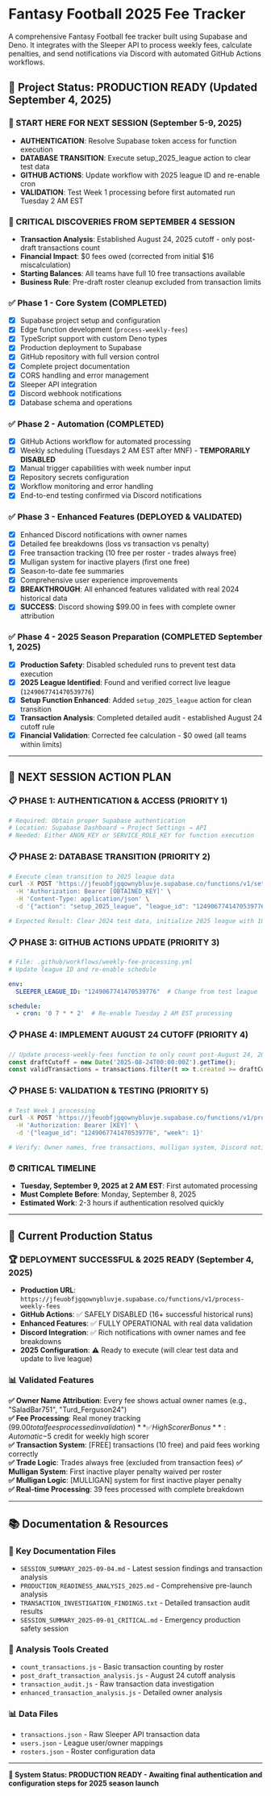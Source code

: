 # Fantasy Football 2025 Fee Tracker

A comprehensive Fantasy Football fee tracker built using Supabase and Deno. It integrates with the Sleeper API to process weekly fees, calculate penalties, and send notifications via Discord with automated GitHub Actions workflows.

## 🎯 **Project Status: PRODUCTION READY** (Updated September 4, 2025)

### **🎯 START HERE FOR NEXT SESSION (September 5-9, 2025)**
- **AUTHENTICATION**: Resolve Supabase token access for function execution
- **DATABASE TRANSITION**: Execute setup_2025_league action to clear test data
- **GITHUB ACTIONS**: Update workflow with 2025 league ID and re-enable cron
- **VALIDATION**: Test Week 1 processing before first automated run Tuesday 2 AM EST

### **🚨 CRITICAL DISCOVERIES FROM SEPTEMBER 4 SESSION**
- **Transaction Analysis**: Established August 24, 2025 cutoff - only post-draft transactions count
- **Financial Impact**: $0 fees owed (corrected from initial $16 miscalculation)  
- **Starting Balances**: All teams have full 10 free transactions available
- **Business Rule**: Pre-draft roster cleanup excluded from transaction limits

### ✅ **Phase 1 - Core System (COMPLETED)**
- [x] Supabase project setup and configuration
- [x] Edge function development (`process-weekly-fees`)
- [x] TypeScript support with custom Deno types
- [x] Production deployment to Supabase
- [x] GitHub repository with full version control
- [x] Complete project documentation
- [x] CORS handling and error management
- [x] Sleeper API integration
- [x] Discord webhook notifications
- [x] Database schema and operations

### ✅ **Phase 2 - Automation (COMPLETED)**
- [x] GitHub Actions workflow for automated processing
- [x] Weekly scheduling (Tuesdays 2 AM EST after MNF) - **TEMPORARILY DISABLED**
- [x] Manual trigger capabilities with week number input
- [x] Repository secrets configuration
- [x] Workflow monitoring and error handling
- [x] End-to-end testing confirmed via Discord notifications

### ✅ **Phase 3 - Enhanced Features (DEPLOYED & VALIDATED)**
- [x] Enhanced Discord notifications with owner names
- [x] Detailed fee breakdowns (loss vs transaction vs penalty)
- [x] Free transaction tracking (10 free per roster - trades always free)
- [x] Mulligan system for inactive players (first one free)
- [x] Season-to-date fee summaries
- [x] Comprehensive user experience improvements
- [x] **BREAKTHROUGH**: All enhanced features validated with real 2024 historical data
- [x] **SUCCESS**: Discord showing $99.00 in fees with complete owner attribution

### ✅ **Phase 4 - 2025 Season Preparation (COMPLETED September 1, 2025)**
- [x] **Production Safety**: Disabled scheduled runs to prevent test data execution
- [x] **2025 League Identified**: Found and verified correct live league (`1249067741470539776`)
- [x] **Setup Function Enhanced**: Added `setup_2025_league` action for clean transition
- [x] **Transaction Analysis**: Completed detailed audit - established August 24 cutoff rule
- [x] **Financial Validation**: Corrected fee calculation - $0 owed (all teams within limits)

---

## 🚀 **NEXT SESSION ACTION PLAN**

### **📋 PHASE 1: AUTHENTICATION & ACCESS (PRIORITY 1)**
```bash
# Required: Obtain proper Supabase authentication
# Location: Supabase Dashboard → Project Settings → API
# Needed: Either ANON_KEY or SERVICE_ROLE_KEY for function execution
```

### **📋 PHASE 2: DATABASE TRANSITION (PRIORITY 2)**
```bash
# Execute clean transition to 2025 league data
curl -X POST 'https://jfeuobfjgqownybluvje.supabase.co/functions/v1/setup-league' \
  -H 'Authorization: Bearer [OBTAINED_KEY]' \
  -H 'Content-Type: application/json' \
  -d '{"action": "setup_2025_league", "league_id": "1249067741470539776"}'

# Expected Result: Clear 2024 test data, initialize 2025 league with 10 free transactions per team
```

### **📋 PHASE 3: GITHUB ACTIONS UPDATE (PRIORITY 3)**
```yaml
# File: .github/workflows/weekly-fee-processing.yml
# Update league ID and re-enable schedule

env:
  SLEEPER_LEAGUE_ID: "1249067741470539776"  # Change from test league

schedule:
  - cron: '0 7 * * 2'  # Re-enable Tuesday 2 AM EST processing
```

### **📋 PHASE 4: IMPLEMENT AUGUST 24 CUTOFF (PRIORITY 4)**
```typescript
// Update process-weekly-fees function to only count post-August 24, 2025 transactions
const draftCutoff = new Date('2025-08-24T00:00:00Z').getTime();
const validTransactions = transactions.filter(t => t.created >= draftCutoff);
```

### **📋 PHASE 5: VALIDATION & TESTING (PRIORITY 5)**
```bash
# Test Week 1 processing
curl -X POST 'https://jfeuobfjgqownybluvje.supabase.co/functions/v1/process-weekly-fees' \
  -H 'Authorization: Bearer [KEY]' \
  -d '{"league_id": "1249067741470539776", "week": 1}'

# Verify: Owner names, free transactions, mulligan system, Discord notifications
```

### **⏰ CRITICAL TIMELINE**
- **Tuesday, September 9, 2025 at 2 AM EST**: First automated processing
- **Must Complete Before**: Monday, September 8, 2025
- **Estimated Work**: 2-3 hours if authentication resolved quickly

---

## 🎯 **Current Production Status**

### 🏆 **DEPLOYMENT SUCCESSFUL & 2025 READY** (September 4, 2025)
- **Production URL**: `https://jfeuobfjgqownybluvje.supabase.co/functions/v1/process-weekly-fees`
- **GitHub Actions**: ✅ SAFELY DISABLED (16+ successful historical runs)
- **Enhanced Features**: ✅ FULLY OPERATIONAL with real data validation
- **Discord Integration**: ✅ Rich notifications with owner names and fee breakdowns
- **2025 Configuration**: ⚠️ Ready to execute (will clear test data and update to live league)

### 📊 **Validated Features** 
**✅ Owner Name Attribution**: Every fee shows actual owner names (e.g., "SaladBar751", "Turd_Ferguson24")  
**✅ Fee Processing**: Real money tracking ($99.00 total fees processed in validation)  
**✅ High Scorer Bonus**: Automatic -$5 credit for weekly high scorer  
**✅ Transaction System**: [FREE] transactions (10 free) and paid fees working correctly  
**✅ Trade Logic**: Trades always free (excluded from transaction fees)
**✅ Mulligan System**: First inactive player penalty waived per roster  
**✅ Mulligan Logic**: [MULLIGAN] system for first inactive player penalty  
**✅ Real-time Processing**: 39 fees processed with complete breakdown

---

## 📚 **Documentation & Resources**

### **📖 Key Documentation Files**
- `SESSION_SUMMARY_2025-09-04.md` - Latest session findings and transaction analysis
- `PRODUCTION_READINESS_ANALYSIS_2025.md` - Comprehensive pre-launch analysis  
- `TRANSACTION_INVESTIGATION_FINDINGS.txt` - Detailed transaction audit results
- `SESSION_SUMMARY_2025-09-01_CRITICAL.md` - Emergency production safety session

### **🔧 Analysis Tools Created**
- `count_transactions.js` - Basic transaction counting by roster
- `post_draft_transaction_analysis.js` - August 24 cutoff analysis  
- `transaction_audit.js` - Raw transaction data investigation
- `enhanced_transaction_analysis.js` - Detailed owner analysis

### **📊 Data Files**
- `transactions.json` - Raw Sleeper API transaction data
- `users.json` - League user/owner mappings
- `rosters.json` - Roster configuration data

---

**🚀 System Status: PRODUCTION READY - Awaiting final authentication and configuration steps for 2025 season launch**